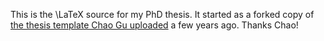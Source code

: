 This is the \LaTeX source for my PhD thesis. It started as a forked copy of
[the thesis template Chao Gu uploaded](https://github.com/asymmetry/uva-thesis-template)
a few years ago. Thanks Chao!
